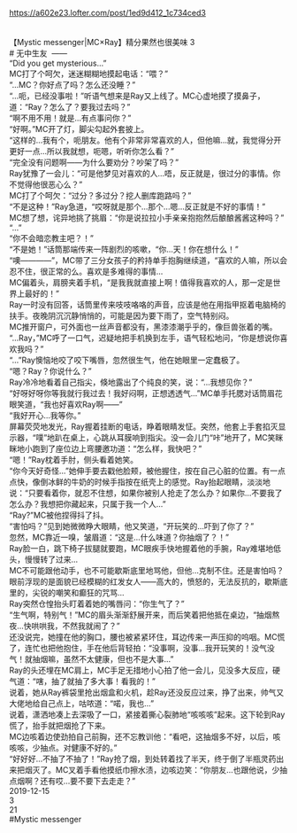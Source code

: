 https://a602e23.lofter.com/post/1ed9d412_1c734ced3<br/>
<br/>
<br/>
【Mystic messenger|MC×Ray】精分果然也很美味 3<br/>
# 无中生友  ——  <br/>
“Did you get mysterious...”  <br/>
MC打了个呵欠，迷迷糊糊地摸起电话：“喂？”  <br/>
“...MC？你好点了吗？怎么还没睡？”  <br/>
“...呃，已经没事啦！”听语气想来是Ray又上线了。MC心虚地摸了摸鼻子，道：“Ray？怎么了？要我过去吗？”  <br/>
“啊不用不用！就是...有点事问你？”  <br/>
“好啊。”MC开了灯，脚尖勾起外套披上。  <br/>
“这样的...我有个，呃朋友。他有个非常非常喜欢的人，但他嘛...就，我觉得分开更好一点...所以我就想，呃嗯，听听你怎么看？”  <br/>
“完全没有问题啊——为什么要劝分？吵架了吗？”  <br/>
Ray犹豫了一会儿：“可是他梦见对喜欢的人...唔，反正就是，很过分的事情。你不觉得他很恶心么？”  <br/>
MC打了个呵欠：“过分？多过分？挖人删库跑路吗？”  <br/>
“不是这种！”Ray急道，“哎呀就是那个...那个...嗯...反正就是不好的事情！”  <br/>
MC想了想，诧异地挑了挑眉：“你是说拉拉小手亲亲抱抱然后酿酿酱酱这种吗？”  <br/>
“...”  <br/>
“你不会暗恋教主吧？！”  <br/>
“不是她！”话筒那端传来一阵剧烈的咳嗽，“你...天！你在想什么！”  <br/>
“噢————”，MC带了三分女孩子的矜持单手抱胸继续道，“喜欢的人嘛，所以会忍不住，很正常的么。喜欢是多难得的事情...  <br/>
MC偏着头，肩膀夹着手机，“是我我就直接上啊！值得我喜欢的人，那一定是世界上最好的！”  <br/>
Ray一时没有回答，话筒里传来吱吱咯咯的声音，应该是他在用指甲抠着电脑椅的扶手。夜晚阴沉沉静悄悄的，可能是因为要下雨了，空气特别闷。  <br/>
MC推开窗户，可外面也一丝声音都没有，黑漆漆潮乎乎的，像巨兽张着的嘴。  <br/>
“...Ray，”MC呼了一口气，迟疑地把手机换到左手，语气轻松地问，“你是想说你喜欢我吗？”  <br/>
“...”Ray懊恼地咬了咬下嘴唇，忽然很生气，他在她眼里一定蠢极了。  <br/>
“嗯？Ray？你说什么？”  <br/>
Ray冷冷地看着自己指尖，倏地露出了个纯良的笑，说：“...我想见你？”  <br/>
“好呀好呀你等我就行我过去！我好闷啊，正想透透气...”MC单手托腮对话筒眉花眼笑道，“我也好喜欢Ray啊——”  <br/>
“我好开心...我等你。”  <br/>
屏幕荧荧地发光，Ray握着挂断的电话，睁着眼睛发怔。突然，他套上手套掐灭显示器，“噗”地趴在桌上，心跳从耳膜响到指尖。没一会儿门“咔”地开了，MC笑眯眯地小跑到了座位边上弯腰邀功道：“怎么样，我快吧？”  <br/>
“嗯！”Ray枕着手肘，侧头看着她笑。  <br/>
“你今天好奇怪...”她伸手要去戳他脸颊，被他握住，按在自己心脏的位置。有一点点快，像倒冰鲜的牛奶的时候手指按在纸壳上的感觉。Ray抬起眼睛，淡淡地说：“只要看着你，就忍不住想，如果你被别人抢走了怎么办？如果你...不要我了怎么办？我想把你藏起来，只属于我一个人...”  <br/>
“Ray?”MC被他捏得抖了抖。  <br/>
“害怕吗？”见到她微微睁大眼睛，他又笑道，“开玩笑的...吓到了你了？”  <br/>
忽然，MC靠近一嗅，皱眉道：“这是...什么味道？你抽烟了？！”  <br/>
Ray脸一白，跳下椅子拔腿就要跑，MC眼疾手快地握着他的手腕，Ray难堪地低头，慢慢转了过来...  <br/>
MC不可能跟他动手，也不可能歇斯底里地骂他，但他...克制不住。还是害怕吗？眼前浮现的是面貌已经模糊的红发女人——高大的，愤怒的，无法反抗的，歇斯底里的，尖锐的嘲笑和癫狂的咒骂...  <br/>
Ray突然仓惶抬头盯着着她的嘴唇问：“你生气了？”  <br/>
“生气啊，特别气！”MC的眉头渐渐舒展开来，而后笑着把他抵在桌边，“抽烟熬夜...快哄哄我，不然我就闹了？”  <br/>
还没说完，她撞在他的胸口，腰也被紧紧环住，耳边传来一声压抑的呜咽。MC慌了，连忙也把他抱住，手在他后背轻拍：“没事啊，没事...我开玩笑的！没气没气！就抽烟嘛，虽然不太健康，但也不是大事...”　  <br/>
Ray的头还埋在MC肩上，MC手足无措地小心拍了他一会儿，见没多大反应，硬气道：“嗐，抽了就抽了多大事！看我的！”  <br/>
说着，她从Ray裤袋里抢出烟盒和火机，趁Ray还没反应过来，挣了出来，帅气又大佬地给自己点上，咕哝道：“喏，我也...”  <br/>
说着，潇洒地凑上去深吸了一口，紧接着撕心裂肺地“咳咳咳”起来。这下轮到Ray慌了，抬手就把烟抢了下来。  <br/>
MC边咳着边使劲拍自己前胸，还不忘教训他：“看吧，这抽烟多不好，以后，咳咳咳，少抽点。对健康不好的。”  <br/>
“好好好...不抽了不抽了！”Ray抢了烟，到处转着找了半天，终于倒了半瓶灵药出来把烟灭了。MC叉着手看他摸纸巾擦水渍，边咳边笑：“你朋友...也跟他说，少抽点烟啊？还有哎...要不要下去走走？”<br/>
2019-12-15<br/>
3<br/>
21<br/>
#Mystic messenger<br/>
